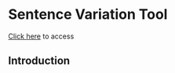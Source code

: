 # Sentence Variation Tool
[Click here](https://chrispua1.github.io/sentence-variation-tool/) to access

## Introduction
